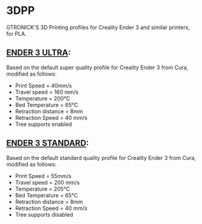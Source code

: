 # 3DPP
GTRONICK'S 3D Printing profiles for Creality Ender 3 and similar printers, for PLA.

## [ENDER 3 ULTRA](https://github.com/GTRONICK/3DPP/releases/download/v1.0/ENDER3-ULTRA.curaprofile):
Based on the default super quality profile for Creality Ender 3 from Cura, modified as follows:

*  Print Speed = 40mm/s
*  Travel speed = 160 mm/s
*  Temperature = 200°C
*  Bed Temperature = 65°C
*  Retraction distance = 8mm
*  Retraction Speed = 40 mm/s
*  Tree supports enabled

## [ENDER 3 STANDARD](https://github.com/GTRONICK/3DPP/releases/download/v1.0/ENDER3-STANDARD.curaprofile):
Based on the default standard quality profile for Creality Ender 3 from Cura, modified as follows:

*  Print Speed = 55mm/s
*  Travel speed = 200 mm/s
*  Temperature = 205°C
*  Bed Temperature = 65°C
*  Retraction distance = 8mm
*  Retraction Speed = 40 mm/s
*  Tree supports disabled
